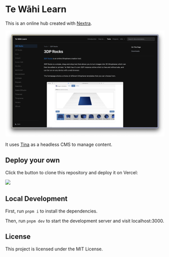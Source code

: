 # Te Wāhi Learn

This is an online hub created with [Nextra](https://nextra.site).

[![](screenshot.png)](https://learn.tewahi.com)

It uses [Tina](https://tina.io) as a headless CMS to manage content.

## Deploy your own

Click the button to clone this repository and deploy it on Vercel:

[![](https://vercel.com/button)](https://vercel.com/new/clone?s=https%3A%2F%2Fgithub.com%2Fshuding%2Fnextra-docs-template&showOptionalTeamCreation=false)

## Local Development

First, run `pnpm i` to install the dependencies.

Then, run `pnpm dev` to start the development server and visit localhost:3000.

## License

This project is licensed under the MIT License.
